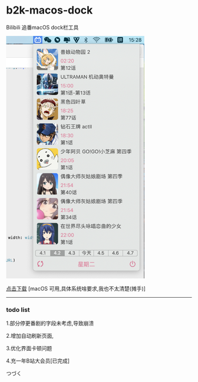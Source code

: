 # b2k-macos-dock
Bilibili 追番macOS dock栏工具

<img src="./mdSupport/00.jpg" width=375 height=658 />

[点击下载](https://github.com/Dawninest/b2k-macos/releases/download/v0.0/B2K-v0.0.1.dmg) [macOS 可用,具体系统啥要求,我也不太清楚(摊手)]

------

### todo list

1.部分停更番剧的字段未考虑,导致崩溃

2.增加自动刷新页面,

3.优化界面卡顿问题

4.充一年B站大会员[已完成]

つづく